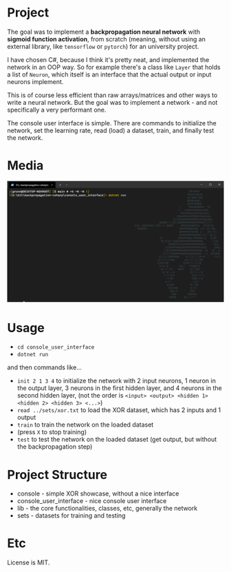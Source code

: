 # Project
The goal was to implement a **backpropagation neural 
network** with **sigmoid function activation**, from scratch
(meaning, without using an external library, 
like `tensorflow` or `pytorch`) for an university project.

I have chosen C#, because I think it's pretty neat, and implemented
the network in an OOP way. So for example there's a class like 
`Layer` that holds a list of `Neuron`, which itself is an interface 
that the actual output or input neurons implement.

This is of course less efficient than raw arrays/matrices and 
other ways to write a neural network. But the goal was to implement 
a network - and not specifically a very performant one.

The console user interface is simple. There are commands to initialize
the network, set the learning rate, read (load) a dataset, train, 
and finally test the network.

# Media
![showcase gif](showcase.gif)


# Usage
- `cd console_user_interface`
- `dotnet run`

and then commands like...
- `init 2 1 3 4` to initialize the network with 2 input neurons, 
  1 neuron in the output layer, 3 neurons in the first hidden layer,
  and 4 neurons in the second hidden layer,
  (not the order is `<input> <output> <hidden 1> <hidden 2> <hidden 3> <...>`)
- `read ../sets/xor.txt` to load the XOR dataset,
  which has 2 inputs and 1 output
- `train` to train the network on the loaded dataset
- (press `X` to stop training)
- `test` to test the network on the loaded dataset 
  (get output, but without the backpropagation step)


# Project Structure
- console - simple XOR showcase, without a nice interface
- console_user_interface - nice console user interface
- lib - the core functionalities, classes, etc, generally the network
- sets - datasets for training and testing

# Etc
License is MIT.

